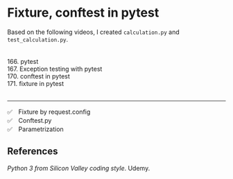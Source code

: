 # Fixture, conftest in pytest  

Based on the following videos, I created `calculation.py` and `test_calculation.py`.
<br>
<br>  
166. pytest  
167. Exception testing with pytest  
170. conftest in pytest  
171. fixture in pytest  
<br>
___________
✅　Fixture by request.config  
✅　Conftest.py  
✅　Parametrization  


## References
_Python 3 from Silicon Valley coding style_. Udemy.
